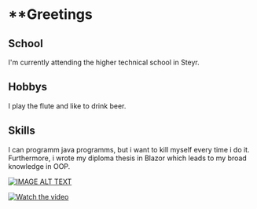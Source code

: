 # **Greetings

## School 
I'm currently attending the higher technical school in Steyr.

## Hobbys
I play the flute and like to drink beer.

## Skills

I can programm java programms, but i want to kill myself every time i do it.
Furthermore, i wrote my diploma thesis in Blazor which leads to my broad knowledge in OOP.

[![IMAGE ALT TEXT](http://img.youtube.com/vi/dQw4w9WgXcQ/0.jpg)](http://www.youtube.com/watch?v=dQw4w9WgXcQ "Video Title")

[![Watch the video](https://img.youtube.com/vi/dQw4w9WgXcQ/default.jpg)](https://youtu.be/dQw4w9WgXcQ)




